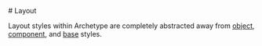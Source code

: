 <section class="copy">
# Layout

Layout styles within Archetype are completely abstracted away from [object](), [component](), and [base]() styles. 

</section>
